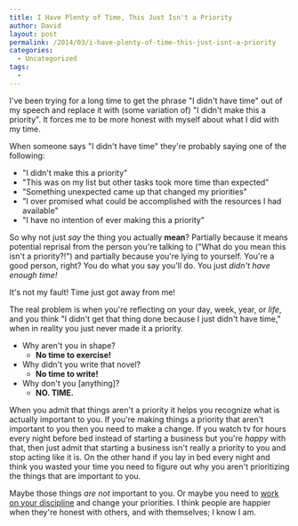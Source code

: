 ```yaml
---
title: I Have Plenty of Time, This Just Isn't a Priority
author: David
layout: post
permalink: /2014/03/i-have-plenty-of-time-this-just-isnt-a-priority
categories:
  - Uncategorized
tags:
  -
---
```


I've been trying for a long time to get the phrase "I didn't have time" out of my speech and replace it with (some variation of) "I didn't make this a priority". It forces me to be more honest with myself about what I did with my time.

<!--more-->

When someone says "I didn't have time" they're probably saying one of the following:

- "I didn't make this a priority"
- "This was on my list but other tasks took more time than expected"
- "Something unexpected came up that changed my priorities"
- "I over promised what could be accomplished with the resources I had available"
- "I have no intention of ever making this a priority"

So why not just _say_ the thing you actually **mean**? Partially because it means potential reprisal from the person you're talking to ("What do you mean this isn't a priority?!") and partially because you're lying to yourself. You're a good person, right? You do what you say you'll do. You just _didn't have enough time!_

It's not my fault! Time just got away from me!

The real problem is when you're reflecting on your day, week, year, or _life_, and you think "I didn't get that thing done because I just didn't have time," when in reality you just never made it a priority.

- Why aren't you in shape?
  - **No time to exercise!**
- Why didn't you write that novel?
  - **No time to write!**
- Why don't you [anything]?
  - **NO. TIME.**

When you admit that things aren't a priority it helps you recognize what is actually important to you. If you're making things a priority that aren't important to you then you need to make a change. If you watch tv for hours every night before bed instead of starting a business but you're _happy_ with that, then just admit that starting a business isn't really a priority to you and stop acting like it is. On the other hand if you lay in bed every night and think you wasted your time you need to figure out why you aren't prioritizing the things that are important to you.

Maybe those things _are not_ important to you. Or maybe you need to [work on your discipline](/2013/11/discipline-vs-motivation/) and change your priorities. I think people are happier when they're honest with others, and with themselves; I know I am.

